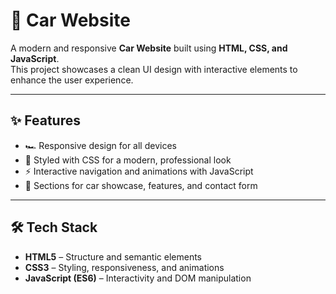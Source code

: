 # 🚗 Car Website  

A modern and responsive **Car Website** built using **HTML, CSS, and JavaScript**.  
This project showcases a clean UI design with interactive elements to enhance the user experience.  

---

## ✨ Features
- 🏎️ Responsive design for all devices  
- 🎨 Styled with CSS for a modern, professional look  
- ⚡ Interactive navigation and animations with JavaScript  
- 📸 Sections for car showcase, features, and contact form  

---

## 🛠️ Tech Stack
- **HTML5** – Structure and semantic elements  
- **CSS3** – Styling, responsiveness, and animations  
- **JavaScript (ES6)** – Interactivity and DOM manipulation  

